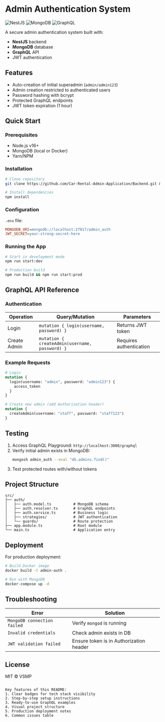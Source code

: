 # Admin Authentication System

![NestJS](https://img.shields.io/badge/NestJS-E0234E?style=for-the-badge&logo=nestjs&logoColor=white)
![MongoDB](https://img.shields.io/badge/MongoDB-47A248?style=for-the-badge&logo=mongodb&logoColor=white)
![GraphQL](https://img.shields.io/badge/GraphQL-E10098?style=for-the-badge&logo=graphql&logoColor=white)

A secure admin authentication system built with:
- **NestJS** backend
- **MongoDB** database
- **GraphQL** API
- JWT authentication

## Features

- Auto-creation of initial superadmin (`admin/admin123`)
- Admin creation restricted to authenticated users
- Password hashing with bcrypt
- Protected GraphQL endpoints
- JWT token expiration (1 hour)

## Quick Start

### Prerequisites
- Node.js v16+
- MongoDB (local or Docker)
- Yarn/NPM

### Installation
```bash
# Clone repository
git clone https://github.com/Car-Rental-Admin-Application/Backend.git && cd Backend

# Install dependencies
npm install
```

### Configuration
`.env` file:
```ini
MONGODB_URI=mongodb://localhost:27017/admin_auth
JWT_SECRET=your-strong-secret-here
```

### Running the App
```bash
# Start in development mode
npm run start:dev

# Production build
npm run build && npm run start:prod
```

## GraphQL API Reference

### Authentication
| Operation | Query/Mutation | Parameters |
|-----------|----------------|------------|
| Login | `mutation { login(username, password) }` | Returns JWT token |
| Create Admin | `mutation { createAdmin(username, password) }` | Requires authentication |

### Example Requests
```graphql
# Login
mutation {
  login(username: "admin", password: "admin123") {
    access_token
  }
}

# Create new admin (add Authorization header)
mutation {
  createAdmin(username: "staff", password: "staff123")
}
```

## Testing
1. Access GraphQL Playground: `http://localhost:3000/graphql`
2. Verify initial admin exists in MongoDB:
   ```bash
   mongosh admin_auth --eval "db.admins.find()"
   ```
3. Test protected routes with/without tokens

## Project Structure
```
src/
├── auth/
│   ├── auth.model.ts          # MongoDB schema
│   ├── auth.resolver.ts       # GraphQL endpoints
│   ├── auth.service.ts        # Business logic
│   ├── strategies/            # JWT authentication
│   └── guards/                # Route protection
├── app.module.ts              # Root module
└── main.ts                    # Application entry
```

## Deployment
For production deployment:
```bash
# Build Docker image
docker build -t admin-auth .

# Run with MongoDB
docker-compose up -d
```

## Troubleshooting
| Error | Solution |
|-------|----------|
| `MongoDB connection failed` | Verify `mongod` is running |
| `Invalid credentials` | Check admin exists in DB |
| `JWT validation failed` | Ensure token is in Authorization header |

## License
MIT © VSMP
```

Key features of this README:
1. Clear badges for tech stack visibility
2. Step-by-step setup instructions
3. Ready-to-use GraphQL examples
4. Visual project structure
5. Production deployment notes
6. Common issues table
